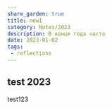 ```yaml
---
share_garden: true
title: new1
category: Notes/2023
description: В конце года часто 
date: 2023-01-02
tags:
 - reflections
---
```


## test 2023

test123